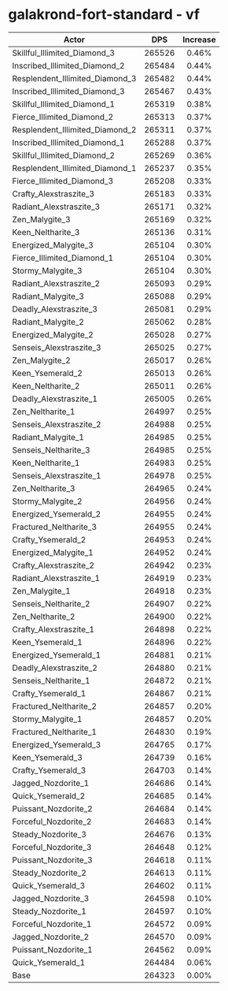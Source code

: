# galakrond-fort-standard - vf
| Actor | DPS | Increase |
|---|:---:|:---:|
|Skillful_Illimited_Diamond_3|265526|0.46%|
|Inscribed_Illimited_Diamond_2|265484|0.44%|
|Resplendent_Illimited_Diamond_3|265482|0.44%|
|Inscribed_Illimited_Diamond_3|265467|0.43%|
|Skillful_Illimited_Diamond_1|265319|0.38%|
|Fierce_Illimited_Diamond_2|265313|0.37%|
|Resplendent_Illimited_Diamond_2|265311|0.37%|
|Inscribed_Illimited_Diamond_1|265288|0.37%|
|Skillful_Illimited_Diamond_2|265269|0.36%|
|Resplendent_Illimited_Diamond_1|265237|0.35%|
|Fierce_Illimited_Diamond_3|265208|0.33%|
|Crafty_Alexstraszite_3|265183|0.33%|
|Radiant_Alexstraszite_3|265171|0.32%|
|Zen_Malygite_3|265169|0.32%|
|Keen_Neltharite_3|265136|0.31%|
|Energized_Malygite_3|265104|0.30%|
|Fierce_Illimited_Diamond_1|265104|0.30%|
|Stormy_Malygite_3|265104|0.30%|
|Radiant_Alexstraszite_2|265093|0.29%|
|Radiant_Malygite_3|265088|0.29%|
|Deadly_Alexstraszite_3|265081|0.29%|
|Radiant_Malygite_2|265062|0.28%|
|Energized_Malygite_2|265028|0.27%|
|Senseis_Alexstraszite_3|265025|0.27%|
|Zen_Malygite_2|265017|0.26%|
|Keen_Ysemerald_2|265013|0.26%|
|Keen_Neltharite_2|265011|0.26%|
|Deadly_Alexstraszite_1|265005|0.26%|
|Zen_Neltharite_1|264997|0.25%|
|Senseis_Alexstraszite_2|264988|0.25%|
|Radiant_Malygite_1|264985|0.25%|
|Senseis_Neltharite_3|264985|0.25%|
|Keen_Neltharite_1|264983|0.25%|
|Senseis_Alexstraszite_1|264978|0.25%|
|Zen_Neltharite_3|264965|0.24%|
|Stormy_Malygite_2|264956|0.24%|
|Energized_Ysemerald_2|264955|0.24%|
|Fractured_Neltharite_3|264955|0.24%|
|Crafty_Ysemerald_2|264953|0.24%|
|Energized_Malygite_1|264952|0.24%|
|Crafty_Alexstraszite_2|264942|0.23%|
|Radiant_Alexstraszite_1|264919|0.23%|
|Zen_Malygite_1|264918|0.23%|
|Senseis_Neltharite_2|264907|0.22%|
|Zen_Neltharite_2|264900|0.22%|
|Crafty_Alexstraszite_1|264898|0.22%|
|Keen_Ysemerald_1|264896|0.22%|
|Energized_Ysemerald_1|264881|0.21%|
|Deadly_Alexstraszite_2|264880|0.21%|
|Senseis_Neltharite_1|264872|0.21%|
|Crafty_Ysemerald_1|264867|0.21%|
|Fractured_Neltharite_2|264857|0.20%|
|Stormy_Malygite_1|264857|0.20%|
|Fractured_Neltharite_1|264830|0.19%|
|Energized_Ysemerald_3|264765|0.17%|
|Keen_Ysemerald_3|264739|0.16%|
|Crafty_Ysemerald_3|264703|0.14%|
|Jagged_Nozdorite_1|264686|0.14%|
|Quick_Ysemerald_2|264685|0.14%|
|Puissant_Nozdorite_2|264684|0.14%|
|Forceful_Nozdorite_2|264683|0.14%|
|Steady_Nozdorite_3|264676|0.13%|
|Forceful_Nozdorite_3|264648|0.12%|
|Puissant_Nozdorite_3|264618|0.11%|
|Steady_Nozdorite_2|264613|0.11%|
|Quick_Ysemerald_3|264602|0.11%|
|Jagged_Nozdorite_3|264598|0.10%|
|Steady_Nozdorite_1|264597|0.10%|
|Forceful_Nozdorite_1|264572|0.09%|
|Jagged_Nozdorite_2|264570|0.09%|
|Puissant_Nozdorite_1|264562|0.09%|
|Quick_Ysemerald_1|264484|0.06%|
|Base|264323|0.00%|

